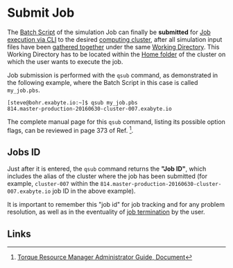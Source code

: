 # Submit Job

The [Batch Script](../batch-scripts/overview.md) of the simulation Job can finally be **submitted** for [Job execution via CLI](../overview.md) to the desired [computing cluster](../../infrastructure/clusters/overview.md), after all simulation input files have been [gathered together](create.md) under the same [Working Directory](../batch-scripts/directories.md). This Working Directory has to be located within the [Home folder](../../infrastructure/clusters/directories.md) of the cluster on which the user wants to execute the job.  

Job submission is performed with the `qsub` command, as demonstrated in the following example, where the Batch Script in this case is called `my_job.pbs`.

```
[steve@bohr.exabyte.io:~]$ qsub my_job.pbs
814.master-production-20160630-cluster-007.exabyte.io
```

The complete manual page for this `qsub` command, listing its possible option flags, can be reviewed in page 373 of Ref. [^1].

## Jobs ID

Just after it is entered, the `qsub` command returns the **"Job ID"**, which includes the alias of the cluster where the job has been submitted (for example, `cluster-007` within the `814.master-production-20160630-cluster-007.exabyte.io` job ID in the above example).
 
It is important to remember this "job id" for job tracking and for any problem resolution, as well as in the eventuality of [job termination](terminate.md) by the user.

## Links

[^1]: [Torque Resource Manager Administrator Guide, Document](http://docs.adaptivecomputing.com/torque/6-1-2/adminGuide/torqueAdminGuide-6.1.2.pdf)
